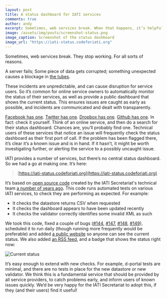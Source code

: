 ```yaml
---
layout: post
title: A status dashboard for IATI services
comments: true
author: andy
excerpt: Sometimes, web services break. When that happens, it’s helpful to be made aware as soon as possible.
image: /assets/img/posts/screenshot-status.png
image_caption: Screenshot of the status dashboard
image_url: "https://iati-status.codeforiati.org"
---
```


Sometimes, web services break. They stop working. For all sorts of reasons.

A server fails; Some piece of data gets corrupted; something unexpected causes a blockage in [the tubes](https://en.wikipedia.org/wiki/Series_of_tubes).

These incidents are unpredictable, and can cause disruption for service users. So it’s common for online service owners to automatically monitor the status of their services, as well as provide a public dashboard that shows the current status. This ensures issues are caught as early as possible, and incidents are communicated and dealt with transparently.

[Facebook has one](https://developers.facebook.com/status/dashboard/). [Twitter has one](https://api.twitterstat.us/). [Dropbox has one](https://status.dropbox.com/). [Github has one](https://www.githubstatus.com/). In fact: check it yourself. Think of an online service, and then do a search for their status dashboard. Chances are, you’ll probably find one. Technical users of these services that notice an issue will frequently check the status dashboard as their first port of call. If the problem has been flagged there, it’s clear it’s a known issue and is in hand. If it hasn’t, it might be worth investigating further, or alerting the service to a possibly uncaught issue.

IATI provides a number of services, but there’s no central status dashboard. So we had a go at making one. It’s here:

> [https://iati-status.codeforiati.org](https://iati-status.codeforiati.org)

It’s based on [open source code](https://github.com/IATI/IATI-Website-Tests) created by the IATI Secretariat's technical team [a number of years ago](https://github.com/IATI/IATI-Website-Tests/graphs/contributors). This code runs automated tests on various IATI services, to check they are performing as expected. For example:

 * It checks the datastore returns CSV when requested
 * It checks the dashboard appears to have been updated recently
 * It checks the validator correctly identifies some invalid XML as such

We took this code, fixed a couple of bugs ([#144](https://github.com/IATI/IATI-Website-Tests/pull/144), [#147](https://github.com/IATI/IATI-Website-Tests/pull/147), [#148](https://github.com/IATI/IATI-Website-Tests/pull/148), [#149](https://github.com/IATI/IATI-Website-Tests/pull/149)), scheduled it to run daily (though running more frequently would be preferable) and added [a public website](https://iati-status.codeforiati.org/) so anyone can see the current status. We also added [an RSS feed](https://iati-status.codeforiati.org/feed.xml), and a badge that shows the status right now:

![Current status](https://iati-status.codeforiati.org/status.svg)

It’s easy enough to extend with new checks. For example, d-portal tests are minimal, and there are no tests in place for the new datastore or new validator. We think this is a fundamental service that should be provided by all service providers, to catch problems early, and inform users of known issues quickly. We’d be very happy for the IATI Secretariat to adopt this, if they (and their users) find it useful!
